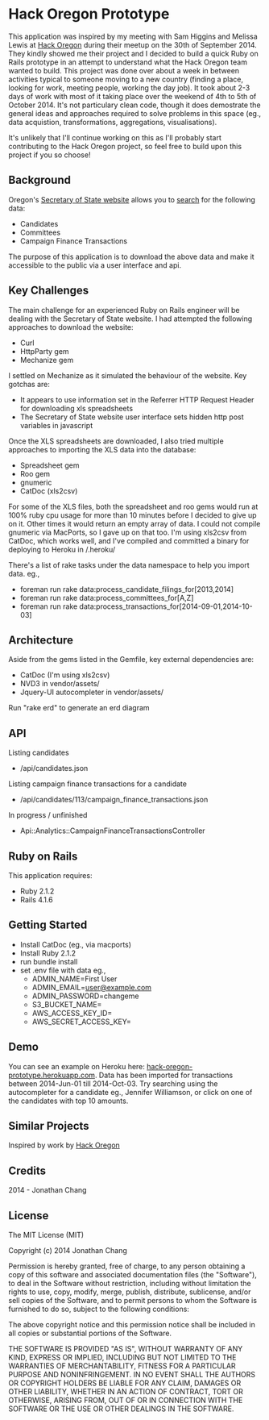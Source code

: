 Hack Oregon Prototype
================

This application was inspired by my meeting with Sam Higgins and Melissa Lewis at [Hack Oregon](http://www.hackoregon.org/) during their meetup on the 30th of September 2014. They kindly showed me their project and I decided to build a quick Ruby on Rails prototype in an attempt to understand what the Hack Oregon team wanted to build. This project was done over about a week in between activities typical to someone moving to a new country (finding a place, looking for work, meeting people, working the day job). It took about 2-3 days of work with most of it taking place over the weekend of 4th to 5th of October 2014. It's not particulary clean code, though it does demostrate the general ideas and approaches required to solve problems in this space (eg., data acquistion, transformations, aggregations, visualisations).

It's unlikely that I'll continue working on this as I'll probably start contributing to the Hack Oregon project, so feel free to build upon this project if you so choose!

Background
-----------
Oregon's [Secretary of State website](http://sos.oregon.gov/Pages/default.aspx) allows you to [search](https://secure.sos.state.or.us/orestar/gotoPublicTransactionSearch.do) for the following data:
- Candidates
- Committees
- Campaign Finance Transactions

The purpose of this application is to download the above data and make it accessible to the public via a user interface and api.

Key Challenges
-----------

The main challenge for an experienced Ruby on Rails engineer will be dealing with the Secretary of State website. I had attempted the following approaches to download the website:

- Curl
- HttpParty gem
- Mechanize gem

I settled on Mechanize as it simulated the behaviour of the website. Key gotchas are:

- It appears to use information set in the Referrer HTTP Request Header for downloading xls spreadsheets
- The Secretary of State website user interface sets hidden http post variables in javascript

Once the XLS spreadsheets are downloaded, I also tried multiple approaches to importing the XLS data into the database:

- Spreadsheet gem
- Roo gem
- gnumeric
- CatDoc (xls2csv)

For some of the XLS files, both the spreadsheet and roo gems would run at 100% ruby cpu usage for more than 10 minutes before I decided to give up on it. Other times it would return an empty array of data. I could not compile gnumeric via MacPorts, so I gave up on that too. I'm using xls2csv from CatDoc, which works well, and I've compiled and committed a binary for deploying to Heroku in /.heroku/

There's a list of rake tasks under the data namespace to help you import data. eg.,
- foreman run rake data:process_candidate_filings_for[2013,2014]
- foreman run rake data:process_committees_for[A,Z]
- foreman run rake data:process_transactions_for[2014-09-01,2014-10-03]

Architecture
-----------

Aside from the gems listed in the Gemfile, key external dependencies are:

- CatDoc (I'm using xls2csv)
- NVD3 in vendor/assets/
- Jquery-UI autocompleter in vendor/assets/

Run "rake erd" to generate an erd diagram

API
-----------

Listing candidates
- /api/candidates.json

Listing campaign finance transactions for a candidate
- /api/candidates/113/campaign_finance_transactions.json

In progress / unfinished
- Api::Analytics::CampaignFinanceTransactionsController

Ruby on Rails
-------------

This application requires:

- Ruby 2.1.2
- Rails 4.1.6


Getting Started
---------------

- Install CatDoc (eg., via macports)
- Install Ruby 2.1.2
- run bundle install
- set .env file with data eg.,
  - ADMIN_NAME=First User
  - ADMIN_EMAIL=user@example.com
  - ADMIN_PASSWORD=changeme
  - S3_BUCKET_NAME=
  - AWS_ACCESS_KEY_ID=
  - AWS_SECRET_ACCESS_KEY=


Demo
----------------

You can see an example on Heroku here: [hack-oregon-prototype.herokuapp.com](hack-oregon-prototype.herokuapp.com). Data has been imported for transactions between 2014-Jun-01 till 2014-Oct-03. Try searching using the autocompleter for a candidate eg., Jennifer Williamson, or click on one of the candidates with top 10 amounts.


Similar Projects
----------------

Inspired by work by [Hack Oregon](https://github.com/hackoregon)

Credits
-------

2014 - Jonathan Chang

License
-------
The MIT License (MIT)

Copyright (c) 2014 Jonathan Chang

Permission is hereby granted, free of charge, to any person obtaining a copy
of this software and associated documentation files (the "Software"), to deal
in the Software without restriction, including without limitation the rights
to use, copy, modify, merge, publish, distribute, sublicense, and/or sell
copies of the Software, and to permit persons to whom the Software is
furnished to do so, subject to the following conditions:

The above copyright notice and this permission notice shall be included in
all copies or substantial portions of the Software.

THE SOFTWARE IS PROVIDED "AS IS", WITHOUT WARRANTY OF ANY KIND, EXPRESS OR
IMPLIED, INCLUDING BUT NOT LIMITED TO THE WARRANTIES OF MERCHANTABILITY,
FITNESS FOR A PARTICULAR PURPOSE AND NONINFRINGEMENT. IN NO EVENT SHALL THE
AUTHORS OR COPYRIGHT HOLDERS BE LIABLE FOR ANY CLAIM, DAMAGES OR OTHER
LIABILITY, WHETHER IN AN ACTION OF CONTRACT, TORT OR OTHERWISE, ARISING FROM,
OUT OF OR IN CONNECTION WITH THE SOFTWARE OR THE USE OR OTHER DEALINGS IN
THE SOFTWARE.
